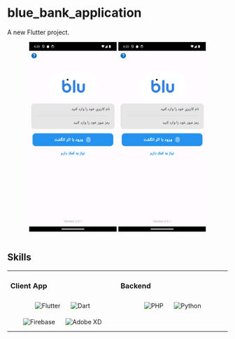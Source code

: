 # blue_bank_application

A new Flutter project.

<!-- <img src="https://raw.githubusercontent.com/mahdiramazani/blue-bank-application/main/assets/images/readme.png" width="200"> -->

<div align="center">
<img src="https://raw.githubusercontent.com/mahdiramazani/blue-bank-application/main/assets/images/readme.png"align="center" width="200" />

<img src="https://raw.githubusercontent.com/mahdiramazani/blue-bank-application/main/assets/images/readme.png" align="center" height="" width="200" />
</div>  
  
<br/>  

## Skills


<table><tr><td valign="top" width="33%">



### Client App  
<div align="center">  
<img style="margin: 10px" src="https://profilinator.rishav.dev/skills-assets/flutterio-icon.svg" alt="Flutter" height="50" />  
<img style="margin: 10px" src="https://profilinator.rishav.dev/skills-assets/dartlang-icon.svg" alt="Dart" height="50" />  
<img style="margin: 10px" src="https://profilinator.rishav.dev/skills-assets/firebase.png" alt="Firebase" height="50" />  
<img style="margin: 10px" src="https://profilinator.rishav.dev/skills-assets/adobexd.png" alt="Adobe XD" height="50" />  
</div>

</td><td valign="top" width="33%">



### Backend  
<div align="center">  
<img style="margin: 10px" src="https://profilinator.rishav.dev/skills-assets/php-original.svg" alt="PHP" height="50" />  
<img style="margin: 10px" src="https://profilinator.rishav.dev/skills-assets/python-original.svg" alt="Python" height="50" />  
</div>
 </table>  

<br/>  
